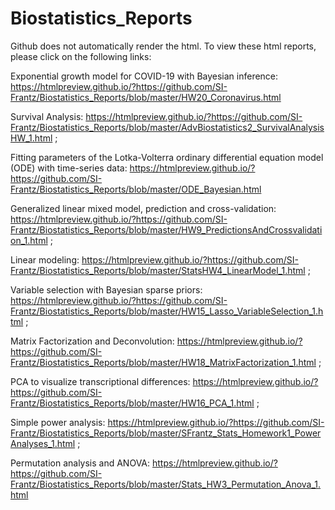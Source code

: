 # Biostatistics_Reports

Github does not automatically render the html. To view these html reports, please click on the following links: 

Exponential growth model for COVID-19 with Bayesian inference: https://htmlpreview.github.io/?https://github.com/SI-Frantz/Biostatistics_Reports/blob/master/HW20_Coronavirus.html

Survival Analysis:  https://htmlpreview.github.io/?https://github.com/SI-Frantz/Biostatistics_Reports/blob/master/AdvBiostatistics2_SurvivalAnalysisHW_1.html ; 

Fitting parameters of the Lotka-Volterra ordinary differential equation model (ODE) with time-series data: https://htmlpreview.github.io/?https://github.com/SI-Frantz/Biostatistics_Reports/blob/master/ODE_Bayesian.html

Generalized linear mixed model, prediction and cross-validation: https://htmlpreview.github.io/?https://github.com/SI-Frantz/Biostatistics_Reports/blob/master/HW9_PredictionsAndCrossvalidation_1.html  ; 

Linear modeling: https://htmlpreview.github.io/?https://github.com/SI-Frantz/Biostatistics_Reports/blob/master/StatsHW4_LinearModel_1.html ;

Variable selection with Bayesian sparse priors: https://htmlpreview.github.io/?https://github.com/SI-Frantz/Biostatistics_Reports/blob/master/HW15_Lasso_VariableSelection_1.html ; 

Matrix Factorization and Deconvolution: https://htmlpreview.github.io/?https://github.com/SI-Frantz/Biostatistics_Reports/blob/master/HW18_MatrixFactorization_1.html ; 

PCA to visualize transcriptional differences: https://htmlpreview.github.io/?https://github.com/SI-Frantz/Biostatistics_Reports/blob/master/HW16_PCA_1.html ;

Simple power analysis: https://htmlpreview.github.io/?https://github.com/SI-Frantz/Biostatistics_Reports/blob/master/SFrantz_Stats_Homework1_PowerAnalyses_1.html ;

Permutation analysis and ANOVA: https://htmlpreview.github.io/?https://github.com/SI-Frantz/Biostatistics_Reports/blob/master/Stats_HW3_Permutation_Anova_1.html
